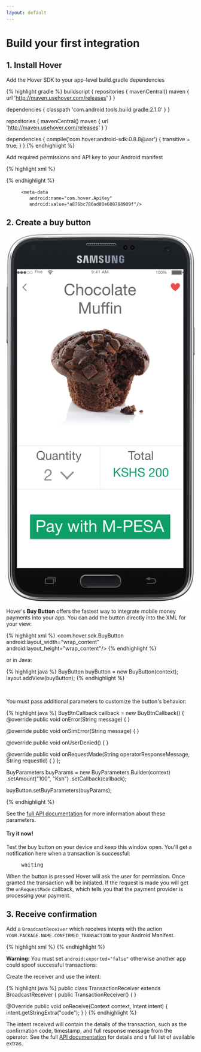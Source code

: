 ```yaml
---
layout: default
---
```


# Build your first integration

## 1. Install Hover

Add the Hover SDK to your app-level build.gradle dependencies

{% highlight gradle %}
buildscript {
  repositories {
    mavenCentral()
    maven { url 'http://maven.usehover.com/releases' }
  }

  dependencies {
    classpath 'com.android.tools.build:gradle:2.1.0'
  }
}

repositories {
  mavenCentral()
  maven { url 'http://maven.usehover.com/releases' }
}

dependencies {
  compile('com.hover:android-sdk:0.8.8@aar') { transitive = true; }
}
{% endhighlight %}

Add required permissions and API key to your Android manifest

{% highlight xml %}
<uses-permission android:name="android.permission.CALL_PHONE"/>
<uses-permission android:name="android.permission.READ_PHONE_STATE"/>
<uses-permission android:name="android.permission.RECEIVE_SMS"/>
<uses-permission android:name="android.permission.READ_SMS"/>
<uses-permission android:name="android.permission.RECEIVE_BOOT_COMPLETED"/>
<uses-permission android:name="android.permission.BIND_ACCESSIBILITY_SERVICE"/>
<uses-permission android:name="android.permission.SYSTEM_ALERT_WINDOW"/>
<uses-permission android:name="android.permission.INTERNET"/>

<uses-feature android:name="android.hardware.telephony"/>
{% endhighlight %}

<figure class="highlight"><pre><code class="language-xml" data-lang="xml"><span class="nt">&lt;meta-data</span>
   <span class="na">android:name=</span><span class="s">"com.hover.ApiKey"</span>  
   <span class="na">android:value=</span><span class="s yellow">"a876bc786ad80e608788909f"</span><span class="nt">/&gt;</span></code></pre></figure>

## 2. Create a buy button

![Samsung phone with buy button](/assets/samsung_buy_button.png)

Hover's **Buy Button** offers the fastest way to integrate mobile money payments into your app. You can add the button directly into the XML for your view:

{% highlight xml %}
<com.hover.sdk.BuyButton
    android:layout_width="wrap_content"
    android:layout_height="wrap_content"/>
{% endhighlight %}

or in Java:

{% highlight java %}
BuyButton buyButton = new BuyButton(context);
layout.addView(buyButton);
{% endhighlight %}

<div class="spacer">&nbsp;</div>

You must pass additional parameters to customize the button's behavior:

{% highlight java %}
BuyBtnCallback callback = new BuyBtnCallback() {
  @override
  public void onError(String message) { }

  @override
  public void onSimError(String message) { }

  @override
  public void onUserDenied() { }

  @override
  public void onRequestMade(String operatorResponseMessage, String requestId) { }
};

BuyParameters buyParams = new BuyParameters.Builder(context)
    .setAmount("100", "Ksh")
    .setCallback(callback);

buyButton.setBuyParameters(buyParams);

{% endhighlight %}

See the [full API documentation](javascript:void(0);) for more information about these parameters.

<div id="interactive-wrapper">
  <h4 id="try-it-now">Try it now!</h4>
  <p>Test the buy button on your device and keep this window open. You'll get a notification here when a transaction is successful:</p>
  <figure class="highlight">
    <pre><div class="loading">waiting</div></pre>
  </figure>
</div>

When the button is pressed Hover will ask the user for permission. Once granted the transaction will be initiated. If the request is made you will get the `onRequestMade` callback, which tells you that the payment provider is processing your payment. 

## 3. Receive confirmation

Add a `BroadcastReceiver` which receives intents with the action `YOUR.PACKAGE.NAME.CONFIRMED_TRANSACTION` to your Android Manifest.

{% highlight xml %}
<receiver
    android:name=".TransactionReceiver"
    android:enabled="true"
    android:exported="false">
    <intent-filter>
        <action android:name="your.package.name.CONFIRMED_TRANSACTION"/>
    </intent-filter>
</receiver>
{% endhighlight %}

**Warning:** You must set `android:exported="false"` otherwise another app could spoof successful transactions:

Create the receiver and use the intent:

{% highlight java %}
public class TransactionReceiver extends BroadcastReceiver {
  public TransactionReceiver() { }

  @Override
  public void onReceive(Context context, Intent intent) {
    intent.getStringExtra("code");
  }
}
{% endhighlight %}

The intent received will contain the details of the transaction, such as the confirmation code, timestamp, and full response message from the operator. See the full [API documentation](javascript:void(0);) for details and a full list of available extras.
